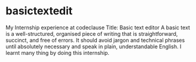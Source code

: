 # basictextedit
My Internship experience at codeclause Title: Basic text editor A basic text is a well-structured, organised piece of writing that is straightforward, succinct, and free of errors. It should avoid jargon and technical phrases until absolutely necessary and speak in plain, understandable English.  I learnt many thing by doing this internship.
